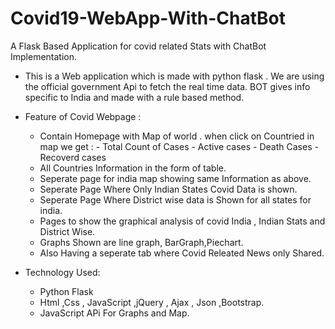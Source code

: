 # Covid19-WebApp-With-ChatBot
A Flask Based Application for covid related Stats with ChatBot Implementation.

- This is a Web application which is made with python flask . We are using the official government Api to fetch the real time data. BOT gives info specific to India and made with a rule based method.

- Feature of Covid Webpage : 
	- Contain Homepage with Map of world . when click on Countried in map we get : 
			- Total Count of Cases
			- Active cases
			- Death Cases 
			- Recoverd cases
	- All Countries Information in the form of table. 
	- Seperate page for india map showing same Information as above.
	- Seperate Page Where Only Indian States Covid Data is shown.
	- Seperate Page Where District wise data is Shown for all states for india.
	- Pages to show the graphical analysis of covid India , Indian Stats and District Wise.
	- Graphs Shown are line graph, BarGraph,Piechart.
	- Also Having a seperate tab where Covid Releated News only Shared.

- Technology Used: 
	- Python Flask
	- Html ,Css , JavaScript ,jQuery , Ajax , Json ,Bootstrap.
	- JavaScript APi For Graphs and Map.
